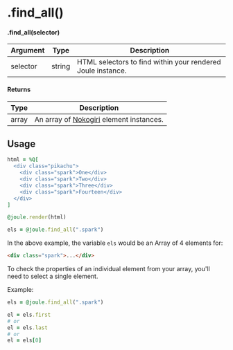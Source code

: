 # .find_all()

#### .find_all(selector)

| Argument | Type | Description |
| --- | --- | --- |
| selector | string | HTML selectors to find within your rendered Joule instance. |


#### Returns

| Type | Description |
| --- | --- |
| array | An array of [Nokogiri](https://github.com/sparklemotion/nokogiri) element instances. |


## Usage

```rb
html = %Q[
  <div class="pikachu">
    <div class="spark">One</div>
    <div class="spark">Two</div>
    <div class="spark">Three</div>
    <div class="spark">Fourteen</div>
  </div>
]

@joule.render(html)

els = @joule.find_all(".spark")
```

In the above example, the variable `els` would be an Array of 4 elements for:

```html
<div class="spark">...</div>
```

To check the properties of an individual element from your array, you'll need to select a single element.

Example:
```ruby
els = @joule.find_all(".spark")

el = els.first
# or
el = els.last
# or
el = els[0]
```
